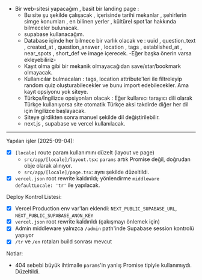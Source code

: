 - Bir web-sitesi yapacağım , basit bir landing page : 
	- Bu site şu şekilde çalışacak , içerisinde tarihi mekanlar , şehirlerin simge konumları , en bilinen yerler , kültürel spot'lar hakkında bilmeceler bulunacak.
	- supabase kullanacağım.
	- Database içinde her bilmece bir varlık olacak ve : uuid , question_text , created_at , question_answer , location , tags , established_at , near_spots , short_def ve image içerecek. -Eğer başka önerin varsa ekleyebiliriz-
	- Kayıt olma gibi bir mekanik olmayacağıdan save/star/bookmark olmayacak.
	- Kullanıcılar bulmacaları : tags, location attribute'leri ile filtreleyip random quiz oluşturabilecekler ve bunu import edebilecekler. Ama kayıt opsiyonu yok siteye.
	- Türkçe/İngilizce opsiyonları olacak : Eğer kullanıcı tarayıcı dili olarak Türkçe kullanıyorsa site otomatik Türkçe aksi takdirde diğer her dil için İngilizce başlayacak.
	- Siteye girdikten sonra manuel şekilde dil değiştirilebilir.
	- next.js , supabase ve vercel kullanılacak.

---

Yapılan işler (2025-09-04):
- [x] `[locale]` route param kullanımını düzelt (layout ve page)
  - `src/app/[locale]/layout.tsx`: `params` artık Promise değil, doğrudan obje olarak alınıyor.
  - `src/app/[locale]/page.tsx`: aynı şekilde düzeltildi.
- [x] `vercel.json` root rewrite kaldırıldı; yönlendirme `middleware` `defaultLocale: 'tr'` ile yapılacak.

Deploy Kontrol Listesi:
- [x] Vercel Production env var'ları eklendi: `NEXT_PUBLIC_SUPABASE_URL`, `NEXT_PUBLIC_SUPABASE_ANON_KEY`
- [x] `vercel.json` root rewrite kaldırıldı (çakışmayı önlemek için)
- [x] Admin middleware yalnızca `/admin` path'inde Supabase session kontrolü yapıyor
- [x] `/tr` ve `/en` rotaları build sonrası mevcut

Notlar:
- 404 sebebi büyük ihtimalle `params`'in yanlış Promise tipiyle kullanımıydı. Düzeltildi.

